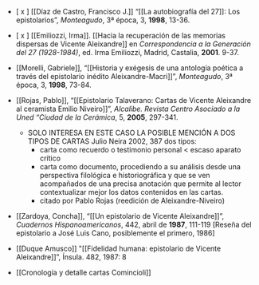           
- [ x ] [[Díaz de Castro, Francisco J.]] “[[La autobiografía del 27]]: Los epistolarios”, _Monteagudo_, 3ª época, 3, **1998**, 13-36.

- [ x ] [[Emiliozzi, Irma]]. [[Hacia la recuperación de las memorias dispersas de Vicente Aleixandre]] en _Correspondencia a la Generación del 27 (1928-1984)_, ed. Irma Emiliozzi, Madrid, Castalia, **2001**. 9-37.

- [[Morelli, Gabriele]], “[[Historia y exégesis de una antología poética a través del epistolario inédito Aleixandre-Macri]]”, _Monteagudo_, 3ª época, 3, **1998**, 73-84.

- [[Rojas, Pablo]], “[[Epistolario Talaverano: Cartas de Vicente Aleixandre al ceramista Emilio Niveiro]]”, _Alcalibe. Revista Centro Asociado a la Uned “Ciudad de la Cerámica_, 5, **2005**, 297-341.
	- SOLO INTERESA EN ESTE CASO LA POSIBLE MENCIÓN A DOS TIPOS DE CARTAS Julio Neira 2002, 387 dos tipos:
		- carta como recuerdo o testimonio personal < escaso aparato crítico
		- carta como documento, procediendo a su análisis desde una perspectiva filológica e historiográfica y que se ven acompañados de una precisa anotación que permite al lector contextualizar mejor los datos contenidos en las cartas.
		- citado por Pablo Rojas (reedición de Aleixandre-Niveiro)

- [[Zardoya, Concha]], “[[Un epistolario de Vicente Aleixandre]]”, _Cuadernos Hispanoamericanos_, 442, abril de **1987**, 111-119 \[Reseña del epistolario a José Luis Cano, posiblemente el primero, 1986\]
- [[Duque Amusco]] "[[Fidelidad humana: epistolario de Vicente Aleixandre]]”, Ínsula. 482, 1987: 8
- [[Cronología y detalle cartas Comincioli]]